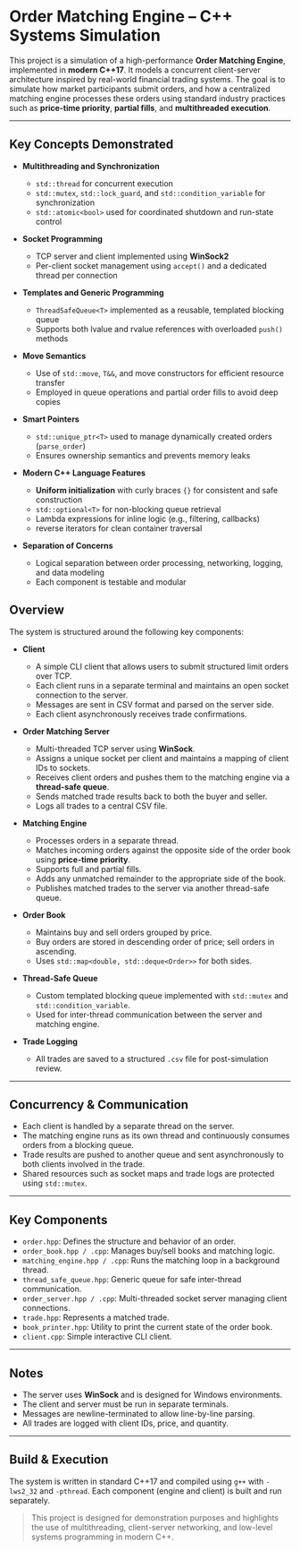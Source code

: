 # Order Matching Engine – C++ Systems Simulation

This project is a simulation of a high-performance **Order Matching Engine**, implemented in **modern C++17**. It models a concurrent client-server architecture inspired by real-world financial trading systems. The goal is to simulate how market participants submit orders, and how a centralized matching engine processes these orders using standard industry practices such as **price-time priority**, **partial fills**, and **multithreaded execution**.

---
## Key Concepts Demonstrated

- **Multithreading and Synchronization**
  - `std::thread` for concurrent execution
  - `std::mutex`, `std::lock_guard`, and `std::condition_variable` for synchronization
  - `std::atomic<bool>` used for coordinated shutdown and run-state control

- **Socket Programming**
  - TCP server and client implemented using **WinSock2**
  - Per-client socket management using `accept()` and a dedicated thread per connection

- **Templates and Generic Programming**
  - `ThreadSafeQueue<T>` implemented as a reusable, templated blocking queue
  - Supports both lvalue and rvalue references with overloaded `push()` methods

- **Move Semantics**
  - Use of `std::move`, `T&&`, and move constructors for efficient resource transfer
  - Employed in queue operations and partial order fills to avoid deep copies

- **Smart Pointers**
  - `std::unique_ptr<T>` used to manage dynamically created orders (`parse_order`)
  - Ensures ownership semantics and prevents memory leaks

- **Modern C++ Language Features**
  - **Uniform initialization** with curly braces `{}` for consistent and safe construction
  - `std::optional<T>` for non-blocking queue retrieval
  - Lambda expressions for inline logic (e.g., filtering, callbacks)
  - reverse iterators for clean container traversal

- **Separation of Concerns**
  - Logical separation between order processing, networking, logging, and data modeling
  - Each component is testable and modular


## Overview

The system is structured around the following key components:

- **Client**
  - A simple CLI client that allows users to submit structured limit orders over TCP.
  - Each client runs in a separate terminal and maintains an open socket connection to the server.
  - Messages are sent in CSV format and parsed on the server side.
  - Each client asynchronously receives trade confirmations.

- **Order Matching Server**
  - Multi-threaded TCP server using **WinSock**.
  - Assigns a unique socket per client and maintains a mapping of client IDs to sockets.
  - Receives client orders and pushes them to the matching engine via a **thread-safe queue**.
  - Sends matched trade results back to both the buyer and seller.
  - Logs all trades to a central CSV file.

- **Matching Engine**
  - Processes orders in a separate thread.
  - Matches incoming orders against the opposite side of the order book using **price-time priority**.
  - Supports full and partial fills.
  - Adds any unmatched remainder to the appropriate side of the book.
  - Publishes matched trades to the server via another thread-safe queue.

- **Order Book**
  - Maintains buy and sell orders grouped by price.
  - Buy orders are stored in descending order of price; sell orders in ascending.
  - Uses `std::map<double, std::deque<Order>>` for both sides.

- **Thread-Safe Queue**
  - Custom templated blocking queue implemented with `std::mutex` and `std::condition_variable`.
  - Used for inter-thread communication between the server and matching engine.

- **Trade Logging**
  - All trades are saved to a structured `.csv` file for post-simulation review.

---

## Concurrency & Communication

- Each client is handled by a separate thread on the server.
- The matching engine runs as its own thread and continuously consumes orders from a blocking queue.
- Trade results are pushed to another queue and sent asynchronously to both clients involved in the trade.
- Shared resources such as socket maps and trade logs are protected using `std::mutex`.

---

## Key Components

- `order.hpp`: Defines the structure and behavior of an order.
- `order_book.hpp / .cpp`: Manages buy/sell books and matching logic.
- `matching_engine.hpp / .cpp`: Runs the matching loop in a background thread.
- `thread_safe_queue.hpp`: Generic queue for safe inter-thread communication.
- `order_server.hpp / .cpp`: Multi-threaded socket server managing client connections.
- `trade.hpp`: Represents a matched trade.
- `book_printer.hpp`: Utility to print the current state of the order book.
- `client.cpp`: Simple interactive CLI client.

---

## Notes

- The server uses **WinSock** and is designed for Windows environments.
- The client and server must be run in separate terminals.
- Messages are newline-terminated to allow line-by-line parsing.
- All trades are logged with client IDs, price, and quantity.

---

## Build & Execution

The system is written in standard C++17 and compiled using `g++` with `-lws2_32` and `-pthread`. Each component (engine and client) is built and run separately.

> This project is designed for demonstration purposes and highlights the use of multithreading, client-server networking, and low-level systems programming in modern C++.

